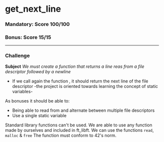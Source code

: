 # get_next_line
### Mandatory: Score 100/100
### Bonus: Score 15/15
***
### Challenge
**Subject** *We must create a function that returns a line reas from a file descriptor followed by a newline*
  
- If we call again the function , it should return the next line of the file descriptor -the project is oriented towards learning the concept of static variables-

As bonuses it should be able to:  
  
* Being able to read from and alternate between multiple file descriptors
* Use a single static variable
  
Standard library functions can't be used. We are able to use any function made by ourselves and included in ft_libft. We can use the functions `read`, `malloc` & `free`
The function must conform to 42's norm.
